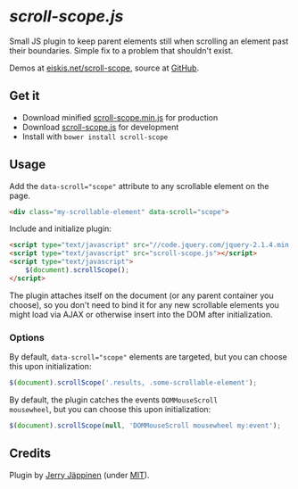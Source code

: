 
# *scroll-scope.js*

Small JS plugin to keep parent elements still when scrolling an element past their boundaries. Simple fix to a problem that shouldn't exist.

Demos at [eiskis.net/scroll-scope](http://eiskis.net/scroll-scope), source at [GitHub](https://github.com/Eiskis/scroll-scope).



## Get it

- Download minified [scroll-scope.min.js](https://raw.githubusercontent.com/Eiskis/scroll-scope/master/scroll-scope-min.js) for production
- Download [scroll-scope.js](https://raw.githubusercontent.com/Eiskis/scroll-scope/master/scroll-scope.js) for development
- Install with `bower install scroll-scope`



## Usage

Add the `data-scroll="scope"` attribute to any scrollable element on the page.

```html
<div class="my-scrollable-element" data-scroll="scope">
```

Include and initialize plugin:

```html
<script type="text/javascript" src="//code.jquery.com/jquery-2.1.4.min.js"></script>
<script type="text/javascript" src="scroll-scope.js"></script>
<script type="text/javascript">
	$(document).scrollScope();
</script>
```

The plugin attaches itself on the document (or any parent container you choose), so you don't need to bind it for any new scrollable elements you might load via AJAX or otherwise insert into the DOM after initialization.



### Options

By default, `data-scroll="scope"` elements are targeted, but you can choose this upon initialization:

```js
$(document).scrollScope('.results, .some-scrollable-element');
```

By default, the plugin catches the events <code>DOMMouseScroll mousewheel</code>, but you can choose this upon initialization:

```js
$(document).scrollScope(null, 'DOMMouseScroll mousewheel my:event');
```



## Credits

Plugin by [Jerry Jäppinen](http://eiskis.net/) (under [MIT](https://github.com/Eiskis/scroll-scope/blob/master/LICENSE)).
